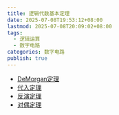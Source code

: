 ```yaml
---
title: 逻辑代数基本定理
date: 2025-07-08T19:53:12+08:00
lastmod: 2025-07-08T20:09:02+08:00
tags:
  - 逻辑运算
  - 数字电路
categories: 数字电路
publish: true
---
```


- [DeMorgan定理](./DeMorgan%E5%AE%9A%E7%90%86.md)
- [代入定理](./%E4%BB%A3%E5%85%A5%E5%AE%9A%E7%90%86.md)
- [反演定理](./%E5%8F%8D%E6%BC%94%E5%AE%9A%E7%90%86.md)
- [对偶定理](./%E5%AF%B9%E5%81%B6%E5%AE%9A%E7%90%86.md)
